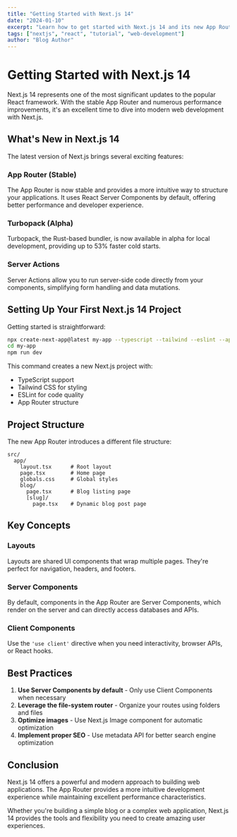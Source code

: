 ```yaml
---
title: "Getting Started with Next.js 14"
date: "2024-01-10"
excerpt: "Learn how to get started with Next.js 14 and its new App Router. A comprehensive guide for beginners."
tags: ["nextjs", "react", "tutorial", "web-development"]
author: "Blog Author"
---
```


# Getting Started with Next.js 14

Next.js 14 represents one of the most significant updates to the popular React framework. With the stable App Router and numerous performance improvements, it's an excellent time to dive into modern web development with Next.js.

## What's New in Next.js 14

The latest version of Next.js brings several exciting features:

### App Router (Stable)
The App Router is now stable and provides a more intuitive way to structure your applications. It uses React Server Components by default, offering better performance and developer experience.

### Turbopack (Alpha)
Turbopack, the Rust-based bundler, is now available in alpha for local development, providing up to 53% faster cold starts.

### Server Actions
Server Actions allow you to run server-side code directly from your components, simplifying form handling and data mutations.

## Setting Up Your First Next.js 14 Project

Getting started is straightforward:

```bash
npx create-next-app@latest my-app --typescript --tailwind --eslint --app
cd my-app
npm run dev
```

This command creates a new Next.js project with:
- TypeScript support
- Tailwind CSS for styling
- ESLint for code quality
- App Router structure

## Project Structure

The new App Router introduces a different file structure:

```
src/
  app/
    layout.tsx      # Root layout
    page.tsx        # Home page
    globals.css     # Global styles
    blog/
      page.tsx      # Blog listing page
      [slug]/
        page.tsx    # Dynamic blog post page
```

## Key Concepts

### Layouts
Layouts are shared UI components that wrap multiple pages. They're perfect for navigation, headers, and footers.

### Server Components
By default, components in the App Router are Server Components, which render on the server and can directly access databases and APIs.

### Client Components
Use the `'use client'` directive when you need interactivity, browser APIs, or React hooks.

## Best Practices

1. **Use Server Components by default** - Only use Client Components when necessary
2. **Leverage the file-system router** - Organize your routes using folders and files
3. **Optimize images** - Use Next.js Image component for automatic optimization
4. **Implement proper SEO** - Use metadata API for better search engine optimization

## Conclusion

Next.js 14 offers a powerful and modern approach to building web applications. The App Router provides a more intuitive development experience while maintaining excellent performance characteristics.

Whether you're building a simple blog or a complex web application, Next.js 14 provides the tools and flexibility you need to create amazing user experiences. 